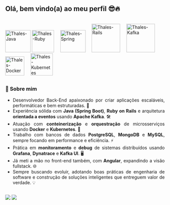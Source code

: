 ## Olá, bem vindo(a) ao meu perfil :sunglasses::fire:	

<div style="display: inline_block"><br>
  <img alt="Thales-Java" height="70" width="80" src="https://cdn.jsdelivr.net/gh/devicons/devicon/icons/java/java-original-wordmark.svg" />
  <img alt="Thales-Ruby" height="70" width="70" src="https://cdn.jsdelivr.net/gh/devicons/devicon@latest/icons/ruby/ruby-plain-wordmark.svg" />
  &nbsp;&nbsp;&nbsp;
  <img alt="Thales-Spring" height="70" width="80" src="https://cdn.jsdelivr.net/gh/devicons/devicon/icons/spring/spring-original-wordmark.svg"/>
  &nbsp;&nbsp;&nbsp;
  <img alt="Thales-Rails" height="90" width="90" src="https://cdn.jsdelivr.net/gh/devicons/devicon@latest/icons/rails/rails-plain-wordmark.svg"/>
  &nbsp;&nbsp;&nbsp;
  <img alt="Thales-Kafka" height="90" width="90" src="https://cdn.jsdelivr.net/gh/devicons/devicon@latest/icons/apachekafka/apachekafka-original-wordmark.svg"/>
  &nbsp;&nbsp;&nbsp;
  <img alt="Thales-Docker" height="60" width="60" src="https://cdn.jsdelivr.net/gh/devicons/devicon@latest/icons/docker/docker-plain-wordmark.svg"/>
  &nbsp;&nbsp;&nbsp;
  <img alt="Thales-Kubernetes" height="70" width="70" src="https://cdn.jsdelivr.net/gh/devicons/devicon@latest/icons/kubernetes/kubernetes-plain-wordmark.svg" />
</div>
 
  ##
  
### 👋 Sobre mim
<div align = "justify">
<ul>
  <li>Desenvolvedor Back-End apaixonado por criar aplicações escaláveis, performáticas e bem estruturadas. 🚀</li>
  <li>Experiência sólida com <strong>Java (Spring Boot)</strong>, <strong>Ruby on Rails</strong> e arquitetura <strong>orientada a eventos</strong> usando <strong>Apache Kafka</strong>. 🛠️</li>
  <li>Atuação com <strong>conteinerização</strong> e <strong>orquestração</strong> de microsserviços usando <strong>Docker</strong> e <strong>Kubernetes</strong>. 🐳</li>
  <li>Trabalho com bancos de dados <strong>PostgreSQL</strong>, <strong>MongoDB</strong> e <strong>MySQL</strong>, sempre focando em performance e eficiência. ⚡</li>
  <li>Prática em <strong>monitoramento</strong> e <strong>debug</strong> de sistemas distribuídos usando <strong>Grafana</strong>, <strong>Dynatrace</strong> e <strong>Kafka UI</strong>. 🖥️</li>
  <li>Já meti a mão no front-end também, com <strong>Angular</strong>, expandindo a visão fullstack. 🌐</li>
  <li>Sempre buscando evoluir, adotando boas práticas de engenharia de software e construção de soluções inteligentes que entreguem valor de verdade. 💡</li>
</ul>

</div>
 
 ##
 
<div> 
  <a href = "mailto:thalesjoseaguiar@gmail.com"><img src="https://img.shields.io/badge/-Gmail-%23333?style=for-the-badge&logo=gmail&logoColor=white" target="_blank"></a>
  <a href="http://linkedin.com/in/thalesjaguiar" target="_blank"><img src="https://img.shields.io/badge/-LinkedIn-%230077B5?style=for-the-badge&logo=linkedin&logoColor=white" target="_blank"></a> 
</div>
